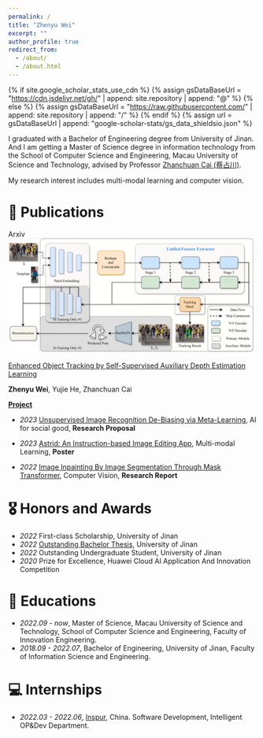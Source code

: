 ```yaml
---
permalink: /
title: "Zhenyu Wei"
excerpt: ""
author_profile: true
redirect_from: 
  - /about/
  - /about.html
---
```


{% if site.google_scholar_stats_use_cdn %}
{% assign gsDataBaseUrl = "https://cdn.jsdelivr.net/gh/" | append: site.repository | append: "@" %}
{% else %}
{% assign gsDataBaseUrl = "https://raw.githubusercontent.com/" | append: site.repository | append: "/" %}
{% endif %}
{% assign url = gsDataBaseUrl | append: "google-scholar-stats/gs_data_shieldsio.json" %}

<span class='anchor' id='about-me'></span>

I graduated with a Bachelor of Engineering degree from University of Jinan. And I am getting a Master of Science degree in information technology from the School of Computer Science and Engineering, Macau University of Science and Technology, advised by Professor [Zhanchuan Cai (蔡占川)](https://www.must.edu.mo/en/scse/staff/cai-zhan-chuan).

My research interest includes multi-modal learning and computer vision.

<!-- I have published more than 100 papers at the top international AI conferences with total <a href='https://scholar.google.com/citations?user=DhtAFkwAAAAJ'>google scholar citations <strong><span id='total_cit'>0</span></strong></a> (You can also use google scholar badge <a href='https://scholar.google.com/citations?user=DhtAFkwAAAAJ'><img src="https://img.shields.io/endpoint?url={{ url | url_encode }}&logo=Google%20Scholar&labelColor=f6f6f6&color=9cf&style=flat&label=citations"></a>). -->


<!-- # 🔥 News
- *2022.02*: &nbsp;🎉🎉 Lorem ipsum dolor sit amet, consectetur adipiscing elit. Vivamus ornare aliquet ipsum, ac tempus justo dapibus sit amet. 
- *2022.02*: &nbsp;🎉🎉 Lorem ipsum dolor sit amet, consectetur adipiscing elit. Vivamus ornare aliquet ipsum, ac tempus justo dapibus sit amet.  -->

# 📝 Publications 

<div class='paper-box'><div class='paper-box-image'><div><div class="badge">Arxiv</div><img src='../assets/images/Overview.png' alt="sym" width="500px"></div></div>
<div class='paper-box-text' markdown="1">

[Enhanced Object Tracking by Self-Supervised Auxiliary Depth Estimation Learning](https://arxiv.org/abs/2405.14195)

**Zhenyu Wei**, Yujie He, Zhanchuan Cai

[**Project**](https://scholar.google.com/) <strong><span class='show_paper_citations' data='DhtAFkwAAAAJ:ALROH1vI_8AC'></span></strong>
</div>
</div>

- *2023* [Unsupervised Image Recognition De-Biasing via Meta-Learning](../assets/files/AI_for_social_good_research_proposal.pdf), AI for social good, **Research Proposal**

- *2023* [Astrid: An Instruction-based Image Editing App](../assets/files/astrid_poster.pdf), Multi-modal Learning, **Poster**

- *2022* [Image Inpainting By Image Segmentation Through Mask Transformer](../assets/files/DIP_Report.pdf), Computer Vision, **Research Report**

# 🎖️ Honors and Awards
- *2022* First-class Scholarship, University of Jinan
- *2022* [Outstanding Bachelor Thesis](https://github.com/Arkitect-z/Imagnifier), University of Jinan
- *2022* Outstanding Undergraduate Student, University of Jinan
- *2020* Prize for Excellence, Huawei Cloud AI Application And Innovation Competition

# 📖 Educations
- *2022.09 - now*, Master of Science, Macau University of Science and Technology, School of Computer Science and Engineering, Faculty of Innovation Engineering.
- *2018.09 - 2022.07*, Bachelor of Engineering, University of Jinan, Faculty of Information Science and Engineering.

<!-- # 💬 Invited Talks
- *2021.06*, Lorem ipsum dolor sit amet, consectetur adipiscing elit. Vivamus ornare aliquet ipsum, ac tempus justo dapibus sit amet. 
- *2021.03*, Lorem ipsum dolor sit amet, consectetur adipiscing elit. Vivamus ornare aliquet ipsum, ac tempus justo dapibus sit amet.  \| [\[video\]](https://github.com/) -->

# 💻 Internships
- *2022.03 - 2022.06*, [Inspur](https://www.inspur.com/), China. Software Development, Intelligent OP&Dev Department.